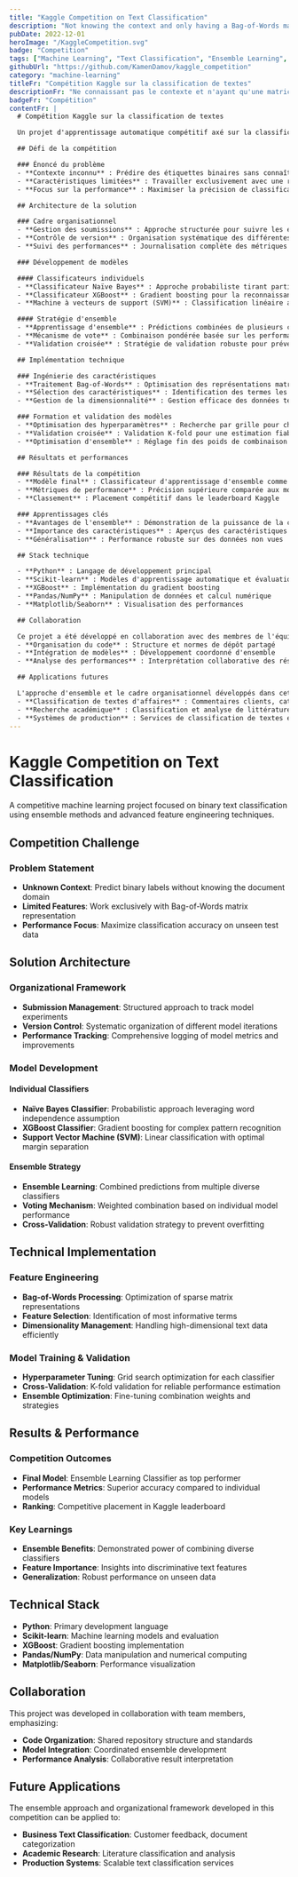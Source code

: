 ```yaml
---
title: "Kaggle Competition on Text Classification"
description: "Not knowing the context and only having a Bag-of-Words matrix, we needed to predict the binary labels of new documents. We developped a small architecture to organize our submissions and our best model was an Ensemble Learning Classifier using a Naïve Bayes Classifier, an XGBoost Classifier and a SVM Classifier."
pubDate: 2022-12-01
heroImage: "/KaggleCompetition.svg"
badge: "Competition"
tags: ["Machine Learning", "Text Classification", "Ensemble Learning", "Kaggle", "NLP"]
githubUrl: "https://github.com/KamenDamov/kaggle_competition"
category: "machine-learning"
titleFr: "Compétition Kaggle sur la classification de textes"
descriptionFr: "Ne connaissant pas le contexte et n'ayant qu'une matrice Bag-of-Words, nous devions prédire les étiquettes binaires de nouveaux documents. Nous avons développé une petite architecture pour organiser nos soumissions et notre meilleur modèle était un classificateur d'apprentissage d'ensemble utilisant un classificateur Naïve Bayes, un classificateur XGBoost et un classificateur SVM."
badgeFr: "Compétition"
contentFr: |
  # Compétition Kaggle sur la classification de textes

  Un projet d'apprentissage automatique compétitif axé sur la classification de textes binaires utilisant des méthodes d'ensemble et des techniques avancées d'ingénierie des caractéristiques.

  ## Défi de la compétition

  ### Énoncé du problème
  - **Contexte inconnu** : Prédire des étiquettes binaires sans connaître le domaine du document
  - **Caractéristiques limitées** : Travailler exclusivement avec une représentation matricielle Bag-of-Words
  - **Focus sur la performance** : Maximiser la précision de classification sur des données de test non vues

  ## Architecture de la solution

  ### Cadre organisationnel
  - **Gestion des soumissions** : Approche structurée pour suivre les expériences de modèles
  - **Contrôle de version** : Organisation systématique des différentes itérations de modèles
  - **Suivi des performances** : Journalisation complète des métriques et améliorations des modèles

  ### Développement de modèles

  #### Classificateurs individuels
  - **Classificateur Naïve Bayes** : Approche probabiliste tirant parti de l'hypothèse d'indépendance des mots
  - **Classificateur XGBoost** : Gradient boosting pour la reconnaissance de motifs complexes
  - **Machine à vecteurs de support (SVM)** : Classification linéaire avec séparation de marge optimale

  #### Stratégie d'ensemble
  - **Apprentissage d'ensemble** : Prédictions combinées de plusieurs classificateurs divers
  - **Mécanisme de vote** : Combinaison pondérée basée sur les performances individuelles des modèles
  - **Validation croisée** : Stratégie de validation robuste pour prévenir le surapprentissage

  ## Implémentation technique

  ### Ingénierie des caractéristiques
  - **Traitement Bag-of-Words** : Optimisation des représentations matricielles creuses
  - **Sélection des caractéristiques** : Identification des termes les plus informatifs
  - **Gestion de la dimensionnalité** : Gestion efficace des données textuelles haute dimension

  ### Formation et validation des modèles
  - **Optimisation des hyperparamètres** : Recherche par grille pour chaque classificateur
  - **Validation croisée** : Validation K-fold pour une estimation fiable des performances
  - **Optimisation d'ensemble** : Réglage fin des poids de combinaison et des stratégies

  ## Résultats et performances

  ### Résultats de la compétition
  - **Modèle final** : Classificateur d'apprentissage d'ensemble comme meilleur performeur
  - **Métriques de performance** : Précision supérieure comparée aux modèles individuels
  - **Classement** : Placement compétitif dans le leaderboard Kaggle

  ### Apprentissages clés
  - **Avantages de l'ensemble** : Démonstration de la puissance de la combinaison de classificateurs divers
  - **Importance des caractéristiques** : Aperçus des caractéristiques textuelles discriminatives
  - **Généralisation** : Performance robuste sur des données non vues

  ## Stack technique

  - **Python** : Langage de développement principal
  - **Scikit-learn** : Modèles d'apprentissage automatique et évaluation
  - **XGBoost** : Implémentation du gradient boosting
  - **Pandas/NumPy** : Manipulation de données et calcul numérique
  - **Matplotlib/Seaborn** : Visualisation des performances

  ## Collaboration

  Ce projet a été développé en collaboration avec des membres de l'équipe, mettant l'accent sur :
  - **Organisation du code** : Structure et normes de dépôt partagé
  - **Intégration de modèles** : Développement coordonné d'ensemble
  - **Analyse des performances** : Interprétation collaborative des résultats

  ## Applications futures

  L'approche d'ensemble et le cadre organisationnel développés dans cette compétition peuvent être appliqués à :
  - **Classification de textes d'affaires** : Commentaires clients, catégorisation de documents
  - **Recherche académique** : Classification et analyse de littérature
  - **Systèmes de production** : Services de classification de textes évolutifs
---
```


# Kaggle Competition on Text Classification

A competitive machine learning project focused on binary text classification using ensemble methods and advanced feature engineering techniques.

## Competition Challenge

### Problem Statement
- **Unknown Context**: Predict binary labels without knowing the document domain
- **Limited Features**: Work exclusively with Bag-of-Words matrix representation
- **Performance Focus**: Maximize classification accuracy on unseen test data

## Solution Architecture

### Organizational Framework
- **Submission Management**: Structured approach to track model experiments
- **Version Control**: Systematic organization of different model iterations
- **Performance Tracking**: Comprehensive logging of model metrics and improvements

### Model Development

#### Individual Classifiers
- **Naïve Bayes Classifier**: Probabilistic approach leveraging word independence assumption
- **XGBoost Classifier**: Gradient boosting for complex pattern recognition
- **Support Vector Machine (SVM)**: Linear classification with optimal margin separation

#### Ensemble Strategy
- **Ensemble Learning**: Combined predictions from multiple diverse classifiers
- **Voting Mechanism**: Weighted combination based on individual model performance
- **Cross-Validation**: Robust validation strategy to prevent overfitting

## Technical Implementation

### Feature Engineering
- **Bag-of-Words Processing**: Optimization of sparse matrix representations
- **Feature Selection**: Identification of most informative terms
- **Dimensionality Management**: Handling high-dimensional text data efficiently

### Model Training & Validation
- **Hyperparameter Tuning**: Grid search optimization for each classifier
- **Cross-Validation**: K-fold validation for reliable performance estimation
- **Ensemble Optimization**: Fine-tuning combination weights and strategies

## Results & Performance

### Competition Outcomes
- **Final Model**: Ensemble Learning Classifier as top performer
- **Performance Metrics**: Superior accuracy compared to individual models
- **Ranking**: Competitive placement in Kaggle leaderboard

### Key Learnings
- **Ensemble Benefits**: Demonstrated power of combining diverse classifiers
- **Feature Importance**: Insights into discriminative text features
- **Generalization**: Robust performance on unseen data

## Technical Stack

- **Python**: Primary development language
- **Scikit-learn**: Machine learning models and evaluation
- **XGBoost**: Gradient boosting implementation
- **Pandas/NumPy**: Data manipulation and numerical computing
- **Matplotlib/Seaborn**: Performance visualization

## Collaboration

This project was developed in collaboration with team members, emphasizing:
- **Code Organization**: Shared repository structure and standards
- **Model Integration**: Coordinated ensemble development
- **Performance Analysis**: Collaborative result interpretation

## Future Applications

The ensemble approach and organizational framework developed in this competition can be applied to:
- **Business Text Classification**: Customer feedback, document categorization
- **Academic Research**: Literature classification and analysis
- **Production Systems**: Scalable text classification services